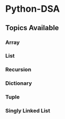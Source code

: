 # Python-DSA


## Topics Available

### Array
### List
### Recursion
### Dictionary
### Tuple
### Singly Linked List
